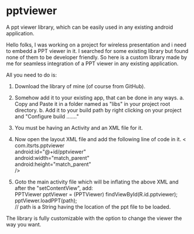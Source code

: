 pptviewer
=========

A ppt viewer library, which can be easily used in any existing android application.

Hello folks,
I was working on a project for wireless presentation and i need to embedd a PPT viewer in it.
I searched for some existing library but found none of them to be developer friendly.
So here is a custom library made by me for seamless integration of a PPT viewer in any existing application.

All you need to do is:

1. Download the library of mine (of course from GitHub).

2. Somehow add it to your existing app, that can be done in any ways.
      a. Copy and Paste it in a folder named as "libs" in your project root directory.
      b. Add it to your build path by right clicking on your project and "Configure build ......."

3. You must be having an Activity and an XML file for it.

4. Now open the layout XML file and add the following line of code in it.
      < com.itsrts.pptviewer<br/>
      android:id="@+id/pptviewer"<br/>
      android:width="match_parent"<br/>
      android:height="match_parent"<br/>
      /&gt;

5. Goto the main activity file which will be inflating the above XML and after the "setContentView", add:<br/>
      PPTViewer pptViewer = (PPTViewer) findViewById(R.id.pptviewer);<br/>
      pptViewer.loadPPT(path);<br/>
      // path is a String having the location of the ppt file to be loaded.<br/>

The library is fully customizable with the option to change the viewer the way you want.
